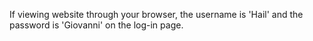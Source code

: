 If viewing website through your browser, the username is 'Hail' and the password is 'Giovanni' on the log-in page.
